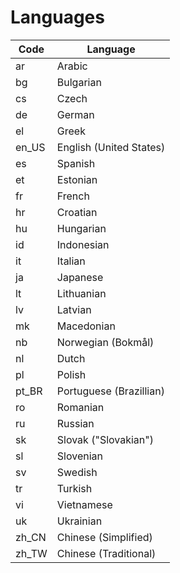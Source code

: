 # Languages

Code | Language
------------ | -------------
ar | Arabic
bg | Bulgarian
cs | Czech
de | German
el | Greek
en_US | English (United States)
es | Spanish
et | Estonian
fr | French
hr | Croatian
hu | Hungarian
id | Indonesian
it | Italian
ja | Japanese
lt | Lithuanian
lv | Latvian
mk | Macedonian
nb | Norwegian (Bokmål)
nl | Dutch
pl | Polish
pt_BR | Portuguese (Brazillian)
ro | Romanian
ru | Russian
sk | Slovak ("Slovakian")
sl | Slovenian
sv | Swedish
tr | Turkish
vi | Vietnamese
uk | Ukrainian
zh_CN | Chinese (Simplified)
zh_TW | Chinese (Traditional)
